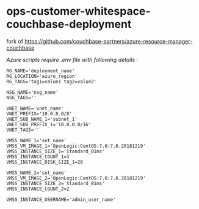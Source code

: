 # ops-customer-whitespace-couchbase-deployment
fork of https://github.com/couchbase-partners/azure-resource-manager-couchbase


*Azure scripts require .env file with following details :*
```
RG_NAME='deployment_name'
RG_LOCATION='azure_region'
RG_TAGS='tag1=value1 tag2=value2'

NSG_NAME='nsg_name'
NSG_TAGS=''

VNET_NAME='vnet_name'
VNET_PREFIX='10.0.0.0/8'
VNET_SUB_NAME_1='subnet_1'
VNET_SUB_PREFIX_1='10.0.0.0/16'
VNET_TAGS=''

VMSS_NAME_1='set_name'
VMSS_VM_IMAGE_1='OpenLogic:CentOS:7.6:7.6.20181219'
VMSS_INSTANCE_SIZE_1='Standard_B1ms'
VMSS_INSTANCE_COUNT_1=3
VMSS_INSTANCE_DISK_SIZE_1=20

VMSS_NAME_2='set_name'
VMSS_VM_IMAGE_2='OpenLogic:CentOS:7.6:7.6.20181219'
VMSS_INSTANCE_SIZE_2='Standard_B1ms'
VMSS_INSTANCE_COUNT_2=2

VMSS_INSTANCE_USERNAME='admin_user_name'
```
